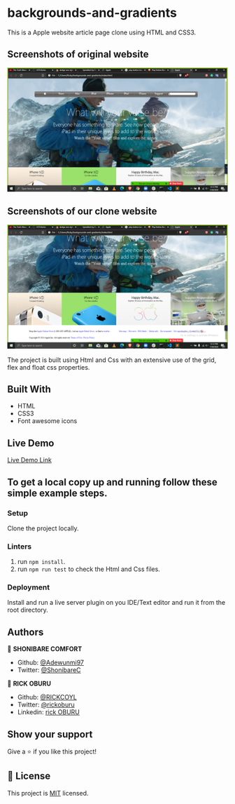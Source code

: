 # backgrounds-and-gradients
This is a Apple website article page clone using HTML and CSS3.

## Screenshots of original website

![screenshot](<./Screenshot-apple1.png>)

## Screenshots of our clone website

![screenshot](<./Screenshot-appl2.png>)

The project is built using Html and Css with an extensive use of the grid, flex and float css properties.

## Built With

- HTML
- CSS3
- Font awesome icons

## Live Demo

[Live Demo Link](https://rawcdn.githack.com/Adewunmi97/backgrounds-and-gradients/6ff098413ddea06870f29c7764335262a33a56eb/index.html)

## To get a local copy up and running follow these simple example steps.

### Setup

Clone the project locally.

### Linters

1. run `npm install`.
2. run `npm run test` to check the Html and Css files.

### Deployment

Install and run a live server plugin on you IDE/Text editor and run it from the root directory.

## Authors

👤 **SHONIBARE COMFORT**

- Github: [@Adewunmi97](https://github.com/Adewunmi97)
- Twitter: [@ShonibareC](https://twitter.com/ShonibareC)

👤 **RICK OBURU**

- Github: [@RICKCOYL](https://github.com/RICKCOYL)
- Twitter: [@rickoburu](https://twitter.com/rickoburu)
- Linkedin: [rick OBURU](https://linkedin.com/in/rick-oburu-8627591a4)

## Show your support

Give a ⭐️ if you like this project!

## 📝 License

This project is [MIT](lic.url) licensed.
